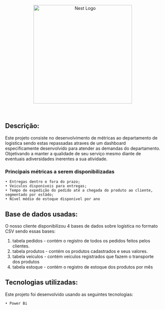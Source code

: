 <p align="center">
  <a href="https://powerbi.microsoft.com/pt-br/" target="blank"><img src="https://ideias.avancadas.info/images/power-bi.png" width="320" alt="Nest Logo" /></a>
</p>

<a href="https://github.com/imersao-alura/aluraflix/blob/master/LICENSE " target="_blank"><img src="https://img.shields.io/badge/licence-MIT-blue.svg" alt="" /></a> 
<a href="https://powerbi.microsoft.com/pt-br/downloads/" target="blank"><img alt="" src="https://img.shields.io/gem/u/12?label=Power%20BI&logo=Power%20BI&style=plastic" /></a>

## Descrição:

Este projeto consiste no desenvolvimento de métricas ao departamento de logistica sendo estas repassadas atraves de um dashboard especificamente desenvolvido para atender as demandas do departamento. Objetivando a manter a qualidade de seu serviço mesmo diante de eventuais adiversidades inerentes a sua atividade.

 ### Principais métricas a serem disponibilizadas


    • Entregas dentro e fora do prazo;
    • Veiculos disponiveis para entregas; 
    • Tempo de expedição do pedido até a chegada do produto ao cliente, segmentado por estádo;    
    • Nível médio de estoque disponivel por ano
    
   
## Base de dados usadas:    

O nosso cliente disponibilizou 4 bases de dados sobre logística no formato CSV sendo essas bases:

1. tabela pedidos - contém o registro de todos os pedidos feitos pelos clientes.
2. tabela produtos - contém os produtos cadastrados e seus valores.
3. tabela veículos - contém veículos registrados que fazem o transporte dos produtos
4. tabela estoque - contém o registro de estoque dos produtos por mês

## Tecnologias utilizadas:

Este projeto foi desenvolvido usando as seguintes tecnologias:
    
    • Power Bi
  
  
